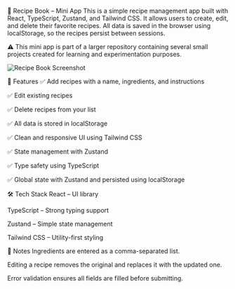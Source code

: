 🧾 Recipe Book – Mini App
This is a simple recipe management app built with React, TypeScript, Zustand, and Tailwind CSS. It allows users to create, edit, and delete their favorite recipes. All data is saved in the browser using localStorage, so the recipes persist between sessions.

⚠️ This mini app is part of a larger repository containing several small projects created for learning and experimentation purposes.

![Recipe Book Screenshot](image.png)

🧠 Features
✅ Add recipes with a name, ingredients, and instructions

✅ Edit existing recipes

✅ Delete recipes from your list

✅ All data is stored in localStorage

✅ Clean and responsive UI using Tailwind CSS

✅ State management with Zustand

✅ Type safety using TypeScript

✅ Global state with Zustand and persisted using localStorage


🛠️ Tech Stack
React – UI library

TypeScript – Strong typing support

Zustand – Simple state management

Tailwind CSS – Utility-first styling


📝 Notes
Ingredients are entered as a comma-separated list.

Editing a recipe removes the original and replaces it with the updated one.

Error validation ensures all fields are filled before submitting.